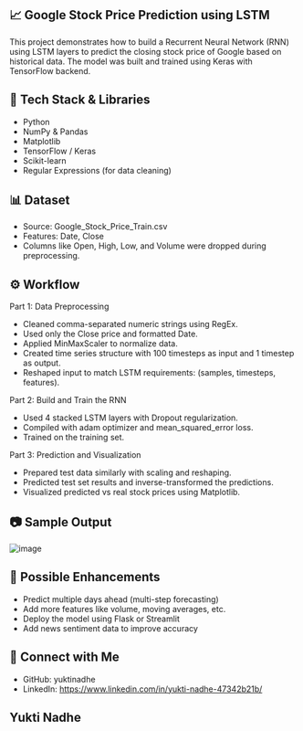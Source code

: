 ## 📈 Google Stock Price Prediction using LSTM
This project demonstrates how to build a Recurrent Neural Network (RNN) using LSTM layers to predict the closing stock price of Google based on historical data. The model was built and trained using Keras with TensorFlow backend.

## 🧠 Tech Stack & Libraries
- Python
- NumPy & Pandas
- Matplotlib
- TensorFlow / Keras
- Scikit-learn
- Regular Expressions (for data cleaning)

## 📊 Dataset
- Source: Google_Stock_Price_Train.csv
- Features: Date, Close
- Columns like Open, High, Low, and Volume were dropped during preprocessing.

## ⚙️ Workflow
Part 1: Data Preprocessing
- Cleaned comma-separated numeric strings using RegEx.
- Used only the Close price and formatted Date.
- Applied MinMaxScaler to normalize data.
- Created time series structure with 100 timesteps as input and 1 timestep as output.
- Reshaped input to match LSTM requirements: (samples, timesteps, features).

Part 2: Build and Train the RNN
- Used 4 stacked LSTM layers with Dropout regularization.
- Compiled with adam optimizer and mean_squared_error loss.
- Trained on the training set.

Part 3: Prediction and Visualization
- Prepared test data similarly with scaling and reshaping.
- Predicted test set results and inverse-transformed the predictions.
- Visualized predicted vs real stock prices using Matplotlib.

## 📷 Sample Output
![image](https://github.com/user-attachments/assets/4de7711f-b714-48d0-bde2-4da0c765cd90)


## 📌 Possible Enhancements
- Predict multiple days ahead (multi-step forecasting)
- Add more features like volume, moving averages, etc.
- Deploy the model using Flask or Streamlit
- Add news sentiment data to improve accuracy

## 🤝 Connect with Me
- GitHub: yuktinadhe
- LinkedIn: https://www.linkedin.com/in/yukti-nadhe-47342b21b/
## Yukti Nadhe
